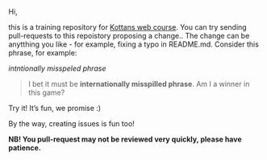 Hi,

this is a training repository for [Kottans web course](https://github.com/Kottans/web). You can try sending pull-requests to this repoistory proposing a change..
The change can be anytthing you like - for example, fixing a typo in README.md. Consider this phrase, for example: 


*intntionally misspeled phrase*

>I bet it must be **internationally misspilled phrase**. Am I a winner in this game?


Try it! It’s fun, we promise :)

By the way, creating issues is fun too!

**NB! You pull-request may not be reviewed very quickly, please have patience.**

